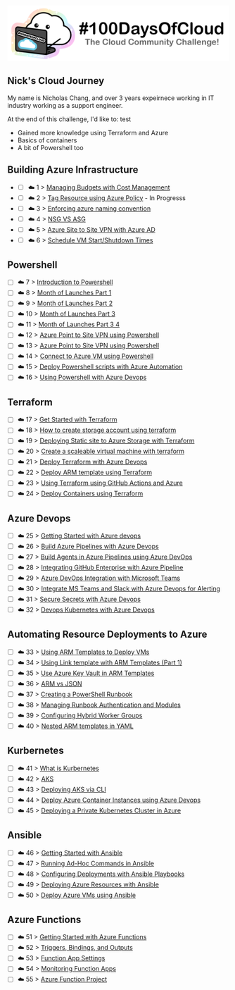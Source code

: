 <p align="center">
  <img src="banner.png">
</p>

## Nick's Cloud Journey

My name is Nicholas Chang, and over 3 years expeirnece  working in IT industry working as a support engineer. 

At the end of this challenge, I'd like to: test

- Gained more knowledge using Terraform and Azure
- Basics of containers
- A bit of Powershell too

## Building Azure Infrastructure  

- - [ ] ☁️ 1 > [Managing Budgets with Cost Management](Journey/001/Readme.md)
- - [ ] ☁️ 2 > [Tag Resource using Azure Policy](Journey/002/Readme.md) - In Progresss
- - [ ] ☁️ 3 > [Enforcing azure naming convention](Journey/003/Readme.md)
- - [ ] ☁️ 4 > [NSG VS ASG](Journey/004/Readme.md)
- - [ ] ☁️ 5 > [Azure Site to Site VPN with Azure AD](Journey/005/Readme.md)
- - [ ] ☁️ 6 > [Schedule VM Start/Shutdown Times](Journey/006/Readme.md)
## Powershell 

- [ ] ☁️ 7 > [Introduction to Powershell](Journey/007/Readme.md)
- [ ] ☁️ 8 > [Month of Launches Part 1](Journey/008/Readme.md)
- [ ] ☁️ 9 > [Month of Launches Part 2](Journey/009/Readme.md)
- [ ] ☁️ 10 > [Month of Launches Part 3](Journey/010/Readme.md)
- [ ] ☁️ 11 > [Month of Launches Part 3 4](Journey/011/Readme.md)
- [ ] ☁️ 12 > [Azure Point to Site VPN using Powershell](Journey/012/Readme.md)
- [ ] ☁️ 13 > [Azure Point to Site VPN using Powershell](Journey/013/Readme.md)
- [ ] ☁️ 14 > [Connect to Azure VM using Powershell](Journey/014/Readme.md)
- [ ] ☁️ 15 > [Deploy Powershell scripts with Azure Automation](Journey/015/Readme.md)
- [ ] ☁️ 16 > [Using Powershell with Azure Devops](Journey/016/Readme.md)
## Terraform

- [ ] ☁️ 17 > [Get Started with Terraform](Journey/017/Readme.md)
- [ ] ☁️ 18 > [How to create storage account using terraform](Journey/018/Readme.md)
- [ ] ☁️ 19 > [Deploying Static site to Azure Storage with Terraform](Journey/019/Readme.md)
- [ ] ☁️ 20 > [Create a scaleable virtual machine with terraform](Journey/020/Readme.md)
- [ ] ☁️ 21 > [Deploy Terraform with Azure Devops](Journey/021/Readme.md)
- [ ] ☁️ 22 > [Deploy ARM template using Terraform](Journey/022/Readme.md)
- [ ] ☁️ 23 > [Using Terraform using GitHub Actions and Azure](Journey/023/Readme.md)
- [ ] ☁️ 24 > [Deploy Containers using Terraform](Journey/024/Readme.md)
## Azure Devops

- [ ] ☁️ 25 > [Getting Started with Azure devops](Journey/025/Readme.md)
- [ ] ☁️ 26 > [Build Azure Pipelines with Azure Devops](Journey/026/Readme.md)
- [ ] ☁️ 27 > [Build Agents in Azure Pipelines using Azure DevOps](Journey/027/Readme.md)
- [ ] ☁️ 28 > [Integrating GitHub Enterprise with Azure Pipeline](Journey/028/Readme.md)
- [ ] ☁️ 29 > [Azure DevOps Integration with Microsoft Teams](Journey/029/Readme.md)
- [ ] ☁️ 30 > [Integrate MS Teams and Slack with Azure Devops for Alerting](Journey/030/Readme.md)
- [ ] ☁️ 31 > [Secure Secrets with Azure Devops](Journey/031/Readme.md)
- [ ] ☁️ 32 > [Devops Kubernetes with Azure Devops](Journey/032/Readme.md)

## Automating Resource Deployments to Azure

- [ ] ☁️ 33 > [Using ARM Templates to Deploy VMs](Journey/033/Readme.md)
- [ ] ☁️ 34 > [Using Link template with ARM Templates (Part 1)](Journey/0034/Readme.md)
- [ ] ☁️ 35 > [Use Azure Key Vault in ARM Templates](Journey/035/Readme.md)
- [ ] ☁️ 36 > [ARM vs JSON ](Journey/036/Readme.md)
- [ ] ☁️ 37 > [Creating a PowerShell Runbook](Journey/037/Readme.md)
- [ ] ☁️ 38 > [Managing Runbook Authentication and Modules](Journey/38/Readme.md)
- [ ] ☁️ 39 > [Configuring Hybrid Worker Groups](Journey/039/Readme.md)
- [ ] ☁️ 40 > [Nested ARM templates in YAML](Journey/040/Readme.md)

## Kurbernetes 

- [ ] ☁️ 41 > [What is Kurbernetes](Journey/041/Readme.md)
- [ ] ☁️ 42 > [AKS](Journey/042/Readme.md)
- [ ] ☁️ 43 > [Deploying AKS via CLI](Journey/043/Readme.md)
- [ ] ☁️ 44 > [Deploy Azure Container Instances using Azure Devops](Journey/044/Readme.md)
- [ ] ☁️ 45 > [Deploying a Private Kubernetes Cluster in Azure](Journey/045/Readme.md)
## Ansible

- [ ] ☁️ 46 > [Getting Started with Ansible](Journey/046/Readme.md)
- [ ] ☁️ 47 > [Running Ad-Hoc Commands in Ansible](Journey/047/Readme.md)
- [ ] ☁️ 48 > [Configuring Deployments with Ansible Playbooks](Journey/048/Readme.md)
- [ ] ☁️ 49 > [Deploying Azure Resources with Ansible](Journey/049/Readme.md)
- [ ] ☁️ 50 > [Deploy Azure VMs using Ansible](Journey/050/Readme.md)
## Azure Functions

- [ ] ☁️ 51 > [Getting Started with Azure Functions](Journey/051/Readme.md)
- [ ] ☁️ 52 > [Triggers, Bindings, and Outputs](Journey/052/Readme.md)
- [ ] ☁️ 53 > [Function App Settings](Journey/053/Readme.md)
- [ ] ☁️ 54 > [Monitoring Function Apps](Journey/054/Readme.md)
- [ ] ☁️ 55 > [Azure Function Project](Journey/055/Readme.md)